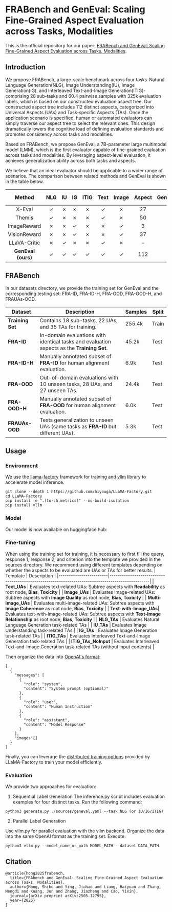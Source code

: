 
# FRABench and GenEval: Scaling Fine-Grained Aspect Evaluation across Tasks, Modalities

This is the official repository for our paper: [FRABench and GenEval: Scaling Fine-Grained Aspect Evaluation across Tasks, Modalities](https://arxiv.org/abs/2505.12795).

## Introduction

We propose FRABench, a large-scale benchmark across four tasks-Natural Language Generation(NLG), Image Understanding(IU), Image Generation(IG), and Interleaved Text-and-Image Generation(ITIG)- comprising 28 sub-tasks and 60.4 pairwise samples with 325k evaluation labels, which is based on our constructed evaluation aspect tree. Our constructed aspect tree includes 112 distinct aspects, categorized into Universal Aspects (UAs) and Task-specific Aspects (TAs). Once the application scenario is specified, human or automated evaluators can simply traverse our aspect tree to select the relevant ones. This design dramatically lowers the cognitive load of defining evaluation standards and promotes consistency across tasks and modalities.

Based on FRABench, we propose GenEval, a 7B-parameter large multimodal model (LMM), which is the first evaluator capable of fine-grained evaluation across tasks and modalities. By leveraging aspect-level evaluation, it achieves generalization ability across both tasks and aspects. 

We believe that an ideal evaluator should be applicable to a wider range of scenarios. The comparison between related methods and GenEval is shown in the table below.


| Method           | NLG | IU | IG | ITIG | Text | Image | Aspect | Generalizable | Data Source        |
|:----------------:|:---:|:--:|:--:|:----:|:----:|:-----:|:------:|:-------------:|:------------------:|
| X-Eval           | ✓   | ✗  | ✗  | ✗    | ✓    | ✗     | 27     | ✓            | Human              |
| Themis           | ✓   | ✗  | ✗  | ✗    | ✓    | ✗     | 50     | ✓            | Synthetic          |
| ImageReward      | ✗   | ✗  | ✓  | ✗    | ✗    | ✓     | 3      | ✗            | Human              |
| VisionReward     | ✗   | ✗  | ✓  | ✗    | ✗    | ✓     | 37     | ✗            | Human              |
| LLaVA-Critic     | ✗   | ✓  | ✗  | ✗    | ✓    | ✗     | –      | ✗            | Synthetic          |
| **GenEval (ours)** | ✓  | ✓  | ✓  | ✓    | ✓    | ✓     | 112    | ✓            | Synthetic & Human  |

## FRABench
In our datasets directory, we provide the training set for GenEval and the corresponding testing set: FRA-ID, FRA-ID-H, FRA-OOD, FRA-OOD-H, and FRAUAs-OOD.

| Dataset         | Description                                                                                  | Samples  | Split   |
|-----------------|----------------------------------------------------------------------------------------------|----------|---------|
| **Training Set** | Contains 18 sub-tasks, 22 UAs, and 35 TAs for training.  | 255.4k   | Train   |
| **FRA-ID**      | In-domain evaluations with identical tasks and evaluation aspects as the **Training Set**.           | 45.2k    | Test    |
| **FRA-ID-H**    | Manually annotated subset of **FRA-ID** for human alignment evaluation.                      | 6.9k     | Test    |
| **FRA-OOD**     | Out-of-domain evaluations with 10 unseen tasks, 28 UAs, and 27 unseen TAs.                      | 24.4k    | Test    |
| **FRA-OOD-H**   | Manually annotated subset of **FRA-OOD** for human alignment evaluation.                        | 6.0k     | Test    |
| **FRAUAs-OOD**  | Tests generalization to unseen UAs (same tasks as **FRA-ID** but different UAs). | 5.3k     | Test    |

## Usage

### Environment
We use the [llama-factory](https://github.com/hiyouga/LLaMA-Factory) framework for training and [vllm](https://github.com/vllm-project/vllm) library to accelerate model inference.

```
git clone --depth 1 https://github.com/hiyouga/LLaMA-Factory.git
cd LLaMA-Factory
pip install -e ".[torch,metrics]" --no-build-isolation
pip install vllm
```

### Model
Our model is now available on huggingface hub:

### Fine-tuning

When using the training set for training, it is necessary to first fill the query, response 1, response 2, and criterion into the template we provided in the sources directory. We recommend using different templates depending on whether the aspects to be evaluated are UAs or TAs for better results.
| Template               | Description                                                                                     |
|------------------------|-------------------------------------------------------------------------------------------------|
| **Text_UAs**           | Evaluates text-related UAs: Subtree aspects with **Readability** as root node, **Bias**, **Toxicity**       |
| **Image_UAs**          | Evaluates image-related UAs: Subtree aspects with **Image Quality** as root node, **Bias**, **Toxicity**      |
| **Multi-Image_UAs**    | Evaluates multi-image-related UAs: Subtree aspects with **Image Coherence** as root node, **Bias**, **Toxicity**   |
| **Text-with-Image_UAs**| Evaluates text-with-image-related UAs: Subtree aspects with **Text-Image Relationship** as root node, **Bias**, **Toxicity**   |
| **NLG_TAs**            | Evaluates Natural Language Generation task-related TAs                                          |
| **IU_TAs**             | Evaluates Image Understanding task-related TAs                                                  |
| **IG_TAs**             | Evaluates Image Generation task-related TAs                                                     |
| **ITIG_TAs**           | Evaluates Interleaved Text-and-Image Generation task-related TAs                                |
| **ITIG_TAs_NoInput**   | Evaluates Interleaved Text-and-Image Generation task-related TAs (without input contents)       |

Then organize the data into [OpenAI's format](https://llamafactory.readthedocs.io/en/latest/getting_started/data_preparation.html):
```
[
  {
    "messages": [
      {
        "role": "system",
        "content": "System prompt (optional)"
      },
      {
        "role": "user",
        "content": "Human Instruction"
      },
      {
        "role": "assistant",
        "content": "Model Response"
      }
    ],
    "images"[]
  }
]
```

Finally, you can leverage the [distributed training options](https://llamafactory.readthedocs.io/en/latest/advanced/distributed.html) provided by LLaMA-Factory to train your model efficiently.

### Evaluation

We provide two approaches for evaluation:

1. Sequential Label Generation
The inference.py script includes evaluation examples for four distinct tasks. Run the following command:
```
python3 generate.py ./sources/geneval.yaml --task NLG (or IU/IG/ITIG)
```

2. Parallel Label Generation 

Use vllm.py for parallel evaluation with the vllm backend. Organize the data into the same OpenAI format as the training set. Execute:
```
python3 vllm.py --model_name_or_path MODEL_PATH --dataset DATA_PATH
```

## Citation
```
@article{hong2025frabench,
  title={FRAbench and GenEval: Scaling Fine-Grained Aspect Evaluation across Tasks, Modalities},
  author={Hong, Shibo and Ying, Jiahao and Liang, Haiyuan and Zhang, Mengdi and Kuang, Jun and Zhang, Jiazheng and Cao, Yixin},
  journal={arXiv preprint arXiv:2505.12795},
  year={2025}
}
```
